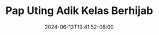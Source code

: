 --- 
title: "Pap Uting Adik Kelas Berhijab"
description: "streaming bokeh Pap Uting Adik Kelas Berhijab tiktok full vidio  "
date: 2024-06-13T19:41:52-08:00
file_code: "6uzqvhcv03vd"
draft: false
cover: "q2ixab869x89usxf.jpg"
tags: ["Pap", "Uting", "Adik", "Kelas", "Berhijab", "bokep-indo", "bokep-viral", "bokep-ig"]
length: 106
fld_id: "1392263"
foldername: "adikkelas"
categories: ["adikkelas"]
views: 571
---